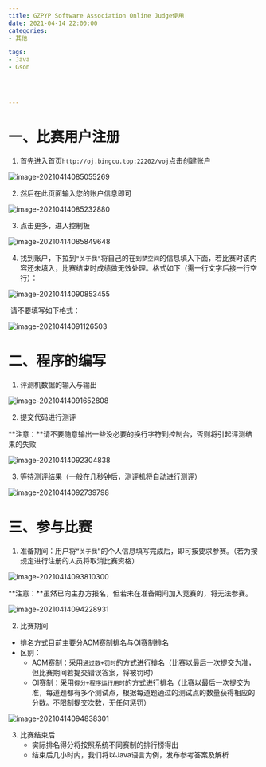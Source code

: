```yaml
---
title: GZPYP Software Association Online Judge使用
date: 2021-04-14 22:00:00
categories:
- 其他

tags:
- Java
- Gson




---
```




# 



# 一、比赛用户注册

1. 首先进入首页`http://oj.bingcu.top:22202/voj`点击创建账户

![image-20210414085055269](GZPYP%20Software%20Association%20Online%20Judge%E4%BD%BF%E7%94%A8/image-20210414085055269.png)

2. 然后在此页面输入您的账户信息即可

![image-20210414085232880](GZPYP%20Software%20Association%20Online%20Judge%E4%BD%BF%E7%94%A8/image-20210414085232880.png)



3. 点击更多，进入控制板

![image-20210414085849648](GZPYP%20Software%20Association%20Online%20Judge%E4%BD%BF%E7%94%A8/image-20210414085849648.png)

4. 找到账户，下拉到`"关于我"`将自己的在`到梦空间`的信息填入下面，若比赛时该内容还未填入，比赛结束时成绩做无效处理。格式如下（需一行文字后接一行空行）：

![image-20210414090853455](GZPYP%20Software%20Association%20Online%20Judge%E4%BD%BF%E7%94%A8/image-20210414090853455.png)

​		请不要填写如下格式：

![image-20210414091126503](GZPYP%20Software%20Association%20Online%20Judge%E4%BD%BF%E7%94%A8/image-20210414091126503.png)





# 二、程序的编写

1. 评测机数据的输入与输出

![image-20210414091652808](GZPYP%20Software%20Association%20Online%20Judge%E4%BD%BF%E7%94%A8/image-20210414091652808.png)

2. 提交代码进行测评

**注意：**请不要随意输出一些没必要的换行字符到控制台，否则将引起评测结果的失败

![image-20210414092304838](GZPYP%20Software%20Association%20Online%20Judge%E4%BD%BF%E7%94%A8/image-20210414092304838.png)

3. 等待测评结果（一般在几秒钟后，测评机将自动进行测评）

![image-20210414092739798](GZPYP%20Software%20Association%20Online%20Judge%E4%BD%BF%E7%94%A8/image-20210414092739798.png)

# 三、参与比赛

1. 准备期间：用户将`“关于我”`的个人信息填写完成后，即可按要求参赛。（若为按规定进行注册的人员将取消比赛资格）

![image-20210414093810300](GZPYP%20Software%20Association%20Online%20Judge%E4%BD%BF%E7%94%A8/image-20210414093810300.png)

​	**注意：**虽然已向主办方报名，但若未在准备期间加入竞赛的，将无法参赛。

![image-20210414094228931](GZPYP%20Software%20Association%20Online%20Judge%E4%BD%BF%E7%94%A8/image-20210414094228931.png)

2. 比赛期间

- 排名方式目前主要分ACM赛制排名与OI赛制排名
- 区别：
  - ACM赛制：采用`通过数+罚时`的方式进行排名（比赛以最后一次提交为准，但比赛期间若提交错误答案，将被罚时）
  - OI赛制：采用`得分+程序运行用时`的方式进行排名（比赛以最后一次提交为准，每道题都有多个测试点，根据每道题通过的测试点的数量获得相应的分数。不限制提交次数，无任何惩罚）

![image-20210414094838301](GZPYP%20Software%20Association%20Online%20Judge%E4%BD%BF%E7%94%A8/image-20210414094838301.png)

3. 比赛结束后
   - 实际排名得分将按照系统不同赛制的排行榜得出
   - 结束后几小时内，我们将以Java语言为例，发布参考答案及解析